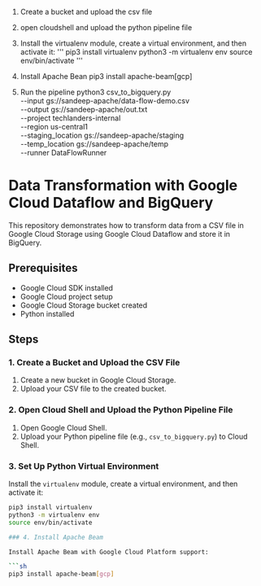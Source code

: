 1. Create a bucket and upload the csv file

2. open cloudshell and upload the python pipeline file

3. Install the virtualenv module, create a virtual environment, and then activate it:
'''
pip3 install virtualenv
python3 -m virtualenv env
source env/bin/activate
'''
4. Install Apache Bean
pip3 install apache-beam[gcp]

5. Run the pipeline
python3 csv_to_bigquery.py \
--input gs://sandeep-apache/data-flow-demo.csv \
--output  gs://sandeep-apache/out.txt \
--project techlanders-internal \
--region us-central1 \
--staging_location gs://sandeep-apache/staging \
--temp_location gs://sandeep-apache/temp \
--runner DataFlowRunner


# Data Transformation with Google Cloud Dataflow and BigQuery

This repository demonstrates how to transform data from a CSV file in Google Cloud Storage using Google Cloud Dataflow and store it in BigQuery.

## Prerequisites

- Google Cloud SDK installed
- Google Cloud project setup
- Google Cloud Storage bucket created
- Python installed

## Steps

### 1. Create a Bucket and Upload the CSV File

1. Create a new bucket in Google Cloud Storage.
2. Upload your CSV file to the created bucket.

### 2. Open Cloud Shell and Upload the Python Pipeline File

1. Open Google Cloud Shell.
2. Upload your Python pipeline file (e.g., `csv_to_bigquery.py`) to Cloud Shell.

### 3. Set Up Python Virtual Environment

Install the `virtualenv` module, create a virtual environment, and then activate it:

```sh
pip3 install virtualenv
python3 -m virtualenv env
source env/bin/activate

### 4. Install Apache Beam

Install Apache Beam with Google Cloud Platform support:

```sh
pip3 install apache-beam[gcp]



